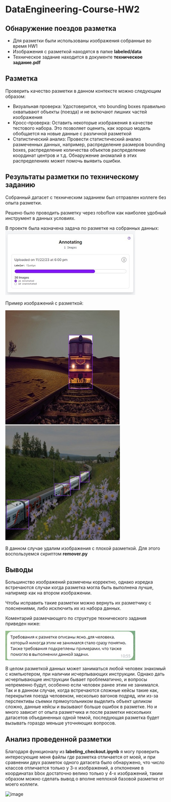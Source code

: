 # DataEngineering-Course-HW2
## Обнаружение поездов разметка
* Для разметки были использованы изображения собранные во время HW1
* Изображения с разметкой находятся в папке **labeled/data**
* Техническое задание находится в документе **техническое задание.pdf**
## Разметка
Проверить качество разметки в данном контексте можно следующим образом:
* Визуальная проверка: Удостоверится, что bounding boxes правильно охватывают объекты (поезда) и не включают лишних частей изображения
* Кросс-проверка: Оставить некоторые изображения в качестве тестового набора. Это позволяет оценить, как хорошо модель обобщается на новые данные с различной разметкой
* Статистический анализ: Провести статистический анализ размеченных данных, например, распределение размеров bounding boxes, распределение количества объектов распределение координат центров и т.д. Обнаружение аномалий в этих распределениях может помочь выявить ошибки.
## Результаты разметки по техническому заданию
Собранный датасет с техническим заданием был отправлен коллеге без опыта разметки. 

Решено было проводить разметку через roboflow как наиболее удобный инструмент в данных условиях.

В проекте была назначена задача по разметке на собранных данных:
![assign](https://github.com/VirtuallInsanity/DataEngineering-Course/blob/hw2/imgs/Screenshot_145.jpg)

Пример изображений с разметкой:

![example1](https://github.com/VirtuallInsanity/DataEngineering-Course/blob/hw2/imgs/Screenshot_137.jpg)
![example2](https://github.com/VirtuallInsanity/DataEngineering-Course/blob/hw2/imgs/Screenshot_138.jpg)

В данном случае удалим изображения с плохой разметкой. Для этого воспользуемся скриптом **remover.py**
## Выводы
Большинство изображений размечены корректно, однако изредка встречаются случаи когда разметка могла быть выполнена лучше, напирмер как на втором изображении.

Чтобы исправить такие разметки можно вернуть их разметчику с пояснениями, либо исключить их из набора данных.

Коментарий размечающего по структуре технического задания приведен ниже:

![comment](https://github.com/VirtuallInsanity/DataEngineering-Course/blob/hw2/imgs/Screenshot_146.jpg)

В целом разметкой данных может заниматься любой человек знакомый с компьютером, при наличии исчерпывающих инструкции. Однако дать исчерпывающие инструкции бывает проблематично, и вопросы непременно будут, особенно если человек ранее этим не занимался. Так и в данном случае, когда встречаются сложные кейсы такие как, перекрытия поезда человеком, несколько вагонов подряд, или из-за перспективы съемки прямоугольником выделить объект целиком сложно, данные кейсы и вызывают больше ошибок в разметке. Но и много зависит от опыта разметчика и после разметки нескольких датасетов объединенных одной темой, последующая разметка будет вызывать гораздо меньше уточняющих вопросов.

## Анализ проведенной разметки
Благодаря функционалу из **labeling_checkout.ipynb** я могу проверить интересующие меня файлы где разметка отличается от моей, и при сравнении двух разметок одного датасета было обнаружено, что число классов отличается только у 3-х изображений, а отклонение в координатах bbox достаточно велико только у 4-х изображений, таким образом можно сделать вывод о вполне неплохой базовой разметке от моего коллеги.

![image](https://github.com/VirtuallInsanity/DataEngineering-Course/assets/48131753/3a853f16-9bb4-43bc-bac3-250abf8327d0)
